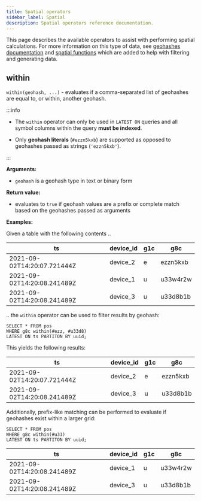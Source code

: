 ```yaml
---
title: Spatial operators
sidebar_label: Spatial
description: Spatial operators reference documentation.
---
```

 
This page describes the available operators to assist with performing spatial
calculations. For more information on this type of data, see
[geohashes documentation](/docs/concept/geohashes/) and
[spatial functions](/docs/reference/function/spatial/) which are added to
help with filtering and generating data.

## within

`within(geohash, ...)` - evaluates if a comma-separated list of geohashes are
equal to, or within, another geohash.

:::info

- The `within` operator can only be used in `LATEST ON` queries and all symbol
  columns within the query **must be indexed**.

- Only **geohash literals** (`#ezzn5kxb`) are supported as opposed to geohashes
  passed as strings (`'ezzn5kxb'`).

:::

**Arguments:**

- `geohash` is a geohash type in text or binary form

**Return value:**

- evaluates to `true` if geohash values are a prefix or complete match based on
  the geohashes passed as arguments

**Examples:**

Given a table with the following contents ..

| ts                          | device_id | g1c | g8c      |
| --------------------------- | --------- | --- | -------- |
| 2021-09-02T14:20:07.721444Z | device_2  | e   | ezzn5kxb |
| 2021-09-02T14:20:08.241489Z | device_1  | u   | u33w4r2w |
| 2021-09-02T14:20:08.241489Z | device_3  | u   | u33d8b1b |

.. the `within` operator can be used to filter results by geohash:

```questdb-sql
SELECT * FROM pos
WHERE g8c within(#ezz, #u33d8)
LATEST ON ts PARTITON BY uuid;
```

This yields the following results:

| ts                          | device_id | g1c | g8c      |
| --------------------------- | --------- | --- | -------- |
| 2021-09-02T14:20:07.721444Z | device_2  | e   | ezzn5kxb |
| 2021-09-02T14:20:08.241489Z | device_3  | u   | u33d8b1b |

Additionally, prefix-like matching can be performed to evaluate if geohashes
exist within a larger grid:

```questdb-sql
SELECT * FROM pos
WHERE g8c within(#u33)
LATEST ON ts PARTITON BY uuid;
```

| ts                          | device_id | g1c | g8c      |
| --------------------------- | --------- | --- | -------- |
| 2021-09-02T14:20:08.241489Z | device_1  | u   | u33w4r2w |
| 2021-09-02T14:20:08.241489Z | device_3  | u   | u33d8b1b |
